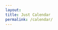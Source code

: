 ```yaml
---
layout:
title: Just Calendar
permalink: /calendar/
---
```


<script type="text/javascript" src="/scripts/jquery-3.6.0.min.js"></script>
<script type="text/javascript" src="/scripts/moment.min.js"></script>
<script type="text/javascript" src="/scripts/fullcalendar.min.js"></script>
<script type="text/javascript" src="/scripts/rrule.min.js"></script>
<script type="text/javascript" src="/scripts/main.global.min.js"></script>
<link rel="stylesheet" href="//cdnjs.cloudflare.com/ajax/libs/fullcalendar/3.2.0/fullcalendar.min.css">
<link rel="stylesheet" media="print" href="//cdnjs.cloudflare.com/ajax/libs/fullcalendar/3.2.0/fullcalendar.print.css">

<script>
var calendar = document.getElementById('calendar')
var calendar = new FullCalendar.Calendar(calendarEl, {
  events:[
  {
    title: 'Pagi 1',
    rrule: {
      dtstart: '2022-06-01',
      freq: 'daily',
      interval: 8
    }
  },
  {
    title: 'Pagi 2',
    rrule: {
      dtstart: '2022-06-02',
      freq: 'daily',
      interval: 8
    }
  },
  {
    title: 'Siang 1',
    rrule: {
      dtstart: '2022-06-03',
      freq: 'daily',
      interval: 8
    }
  },
  {
    title: 'Siang 2',
    rrule: {
      dtstart: '2022-06-04',
      freq: 'daily',
      interval: 8
    }
  },
  {
    title: 'Malam 1',
    rrule: {
      dtstart: '2022-06-05',
      freq: 'daily',
      interval: 8
    }
  },
  {
    title: 'Malam 2',
    rrule: {
      dtstart: '2022-06-06',
      freq: 'daily',
      interval: 8
    }
  }
  ]
})

calendar.render()
</script>

<div id="calendar"></div>

